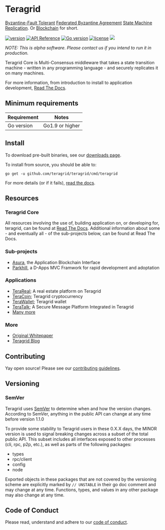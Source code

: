 # Teragrid

[Byzantine-Fault Tolerant](https://en.wikipedia.org/wiki/Byzantine_fault_tolerance)
[Federated Byzantine Agreement](https://www.stellar.org/papers/stellar-consensus-protocol.pdf)
[State Machine Replication](https://en.wikipedia.org/wiki/State_machine_replication).
Or [Blockchain](https://en.wikipedia.org/wiki/Blockchain_(database)) for short.

[![version](https://img.shields.io/github/tag/teragrid/teragrid.svg)](https://github.com/teragrid/teragrid/releases/latest)
[![API Reference](
https://teragrid.network/api/docs
)](https://godoc.org/github.com/teragrid/teragrid)
[![Go version](https://img.shields.io/badge/go-1.9.2-blue.svg)](https://github.com/moovweb/gvm)
[![license](https://img.shields.io/github/license/teragrid/teragrid.svg)](https://github.com/teragrid/teragrid/blob/master/LICENSE)
[![](https://tokei.rs/b1/github/teragrid/teragrid?category=lines)](https://github.com/teragrid/teragrid)


_NOTE: This is alpha software. Please contact us if you intend to run it in production._

Teragrid Core is Multi-Consensus middleware that takes a state transition machine - written in any programming language -
and securely replicates it on many machines.

For more information, from introduction to install to application development, [Read The Docs](https://teragrid.readthedocs.io/en/master/).

## Minimum requirements

Requirement|Notes
---|---
Go version | Go1.9 or higher

## Install

To download pre-built binaries, see our [downloads page](https://teragrid.network/downloads).

To install from source, you should be able to:

`go get -u github.com/teragrid/teragrid/cmd/teragrid`

For more details (or if it fails), [read the docs](https://teragrid.readthedocs.io/en/master/install.html).

## Resources

### Teragrid Core

All resources involving the use of, building application on, or developing for, teragrid, can be found at [Read The Docs](https://teragrid.readthedocs.io/en/master/). Additional information about some - and eventually all - of the sub-projects below, can be found at Read The Docs.

### Sub-projects

* [Asura](http://github.com/teragrid/asura), the Application Blockchain Interface
* [Parkhill](http://github.com/teragrid/parkhill), a D-Apps MVC Framwork for rapid development and adoptation 

### Applications

* [TeraReal](http://github.com/teragrid/terareal); A real estate platform on Teragrid
* [TeraCoin](http://github.com/teragrid/teracoin); Teragrid cryptocurrency
* [TeraWallet](http://github.com/teragrid/terawallet); Teragrid wallet
* [TeraTalk](http://github.com/teragrid/teratalk); A Secure Message Platform Integrated in Teragrid
* [Many more](https://github.com/teragrid/teradocs/wiki)

### More

* [Original Whitepaper](https://github.com/teragrid/teradocs/wiki/Teragrid-White-Paper)
* [Teragrid Blog](https://medium.com/teragrid-network)

## Contributing

Yay open source! Please see our [contributing guidelines](CONTRIBUTING.md).

## Versioning

### SemVer

Teragrid uses [SemVer](http://semver.org/) to determine when and how the version changes.
According to SemVer, anything in the public API can change at any time before version 1.1.0

To provide some stability to Teragrid users in these 0.X.X days, the MINOR version is used
to signal breaking changes across a subset of the total public API. This subset includes all
interfaces exposed to other processes (cli, rpc, p2p, etc.), as well as parts of the following packages:

- types
- rpc/client
- config
- node

Exported objects in these packages that are not covered by the versioning scheme
are explicitly marked by `// UNSTABLE` in their go doc comment and may change at any time.
Functions, types, and values in any other package may also change at any time.


## Code of Conduct

Please read, understand and adhere to our [code of conduct](CODE_OF_CONDUCT.md).
